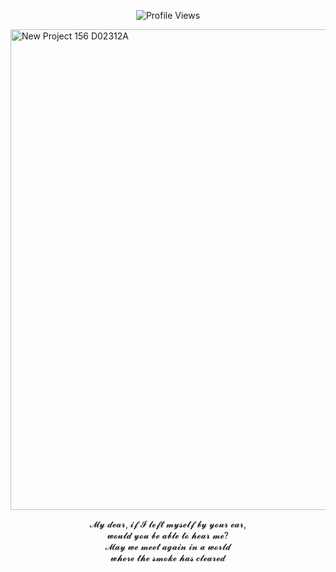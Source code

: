 <p align="center">
  <img src="https://komarev.com/ghpvc/?username=nostalgep&color=430a0b&style=plastic&label=𝜗𝜚+profile+views+‎" alt="Profile Views" />
</p> 
<img width="2160" height="769" alt="New Project 156  D02312A" src="https://github.com/user-attachments/assets/e6e69a13-3e3a-487a-bf27-5ec70836a2be" />
<p align="center">
𝓜𝔂 𝓭𝓮𝓪𝓻, 𝓲𝓯 𝓘 𝓵𝓮𝓯𝓽 𝓶𝔂𝓼𝓮𝓵𝓯 𝓫𝔂 𝔂𝓸𝓾𝓻 𝓮𝓪𝓻,<br>
𝔀𝓸𝓾𝓵𝓭 𝔂𝓸𝓾 𝓫𝓮 𝓪𝓫𝓵𝓮 𝓽𝓸 𝓱𝓮𝓪𝓻 𝓶𝓮?<br>
𝓜𝓪𝔂 𝔀𝓮 𝓶𝓮𝓮𝓽 𝓪𝓰𝓪𝓲𝓷 𝓲𝓷 𝓪 𝔀𝓸𝓻𝓵𝓭<br>
𝔀𝓱𝓮𝓻𝓮 𝓽𝓱𝓮 𝓼𝓶𝓸𝓴𝓮 𝓱𝓪𝓼 𝓬𝓵𝓮𝓪𝓻𝓮𝓭
</p>
